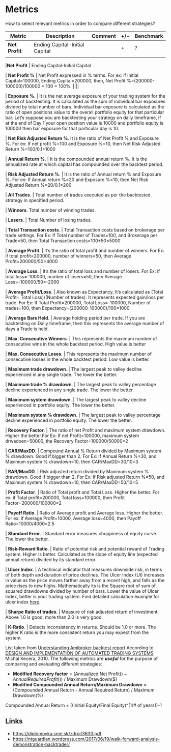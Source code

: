 
# Metrics
How to select relevant metrics in order to compare different strategies?

|Metric| Description | Comment | +/- | Benchmark |
|------|-------------|---------|-----|-----------|
|__Net Profit__ | Ending Capital-Initial Capital |  | + | ? |
|||||

|__Net Profit__ | Ending Capital-Initial Capital

 |  __Net Profit %__ | Net Profit expressed in % terms. For ex: if Initial Capital=100000, Ending Capital=200000, then, Net Profit %=(200000-100000)/100000 * 100 = 100%. ||||

 |  __Exposure %__.   | It is the net average exposure of your trading system for the period of backtesting. It is calculated as the sum of individual bar exposures divided by total number of bars. Individual bar exposure is calculated as the ratio of open positions value to the overall portfolio equity for that particular bar. Let’s suppose you are backtesting your strategy on daily timeframe, if at the end of Day 1 your open position value is 10000 and portfolio equity is 100000 then bar exposure for that particular day is 10.

 |  __Net Risk Adjusted Return %__. It is the ratio of Net Profit % and Exposure %. For ex: If net profit %=100 and Exposure %=10, then Net Risk Adjusted Return %=100/0.1=1000

 |  __Annual Return %__.  |  It is the compounded annual return %. It is the annualized rate at which capital has compounded over the backtest period.

 |  __Risk Adjusted Return %__. |  It is the ratio of Annual return % and Exposure %. For ex: If Annual return %=20 and Exposure %=10, then Net Risk Adjusted Return %=20/0.1=200

 |  __All Trades__. |  Total number of trades executed as per the backtested strategy in specified period.

 |  __Winners__. Total number of winning trades.

 |  __Losers__. |  Total Number of losing trades.

 |  __Total Transaction costs__. |  Total Transaction costs based on brokerage per trade settings. For Ex: If Total number of Trades=100, and Brokerage per Trade=50, then Total Transaction costs=100*50=5000

 |  __Average Profit__.  | It’s the ratio of total profit and number of winners. For Ex: if total profit=200000, number of winners=50, then Average Profit=200000/50=4000

 |  __Average Loss__.  | It’s the ratio of total loss and number of losers. For Ex: if total loss=-100000, number of losers=50, then Average Loss=-100000/50=-2000

 |  __Average Profit/Loss__. |  Also known as Expectancy, It’s calculated as (Total Profit+ Total Loss)/(Number of trades). It represents expected gain/loss per trade. For Ex: If Total Profit=200000, Total Loss=-100000, Number of trades=100, then Expectancy=(200000-100000)/100=1000

 |  __Average Bars Held__.  |  Average holding period per trade. If you are backtesting on Daily timeframe, then this represents the average number of days a Trade is held.

 |  __Max. Consecutive Winners__. |  This represents the maximum number of consecutive wins in the whole backtest period. High value is better

 |  __Max. Consecutive Loses__. |  This represents the maximum number of consecutive losses in the whole backtest period. Low value is better.

 |  __Maximum trade drawdown__.  | The largest peak to valley decline experienced in any single trade. The lower the better.

 |  __Maximum trade % drawdown__.  |  The largest peak to valley percentage decline experienced in any single trade. The lower the better.

 | __Maximum system drawdown__.  |  The largest peak to valley decline experienced in portfolio equity. The lower the better.

 |  __Maximum system % drawdown__.  | The largest peak to valley percentage decline experienced in portfolio equity. The lower the better.

 |  __Recovery Factor__.   | The ratio of net Profit and maximum system drawdown. Higher the better.For Ex: If net Profit=100000, maximum system drwadoen=50000, the Recovery Factor=100000/50000=2

 |  __CAR/MaxDD__.  | Compound Annual % Return divided by Maximum system % drawdown. Good if bigger than 2. For Ex: If Annual Return %=30, and Maximum system % drawdown=10, then CAR/MaxDD=30/10=3

 | __RAR/MaxDD__.  | Risk adjusted return divided by Maximum system % drawdown. Good if bigger than 2. For Ex: If Risk adjusted Return %=50, and Maximum system % drawdown=10, then CAR/MaxDD=50/10=5

 |  __Profit Factor__.  |  Ratio of Total profit and Total Loss. Higher the better. For ex: if Total profit=200000, Total loss=100000, then Profit Factor=200000/100000=2

 |  __Payoff Ratio__.  | Ratio of Average profit and Average loss. Higher the better. For ex: if Average Profit=10000, Average loss=4000, then Payoff Ratio=10000/4000=2.5

 | __Standard Error__.  | Standard error measures choppiness of equity curve. The lower the better.

 |  __Risk-Reward Ratio__.  | Ratio of potential risk and potential reward of Trading system. Higher is better. Calculated as the slope of equity line (expected annual return) divided by its standard error.

 | __Ulcer Index__.  | A technical indicator that measures downside risk, in terms of both depth and duration of price declines. The Ulcer Index (UI) increases in value as the price moves farther away from a recent high, and falls as the price rises to new highs. Mathematically its is the Square root of sum of squared drawdowns divided by number of bars. Lower the value of Ulcer Index, better is your trading system. Find detailed calculation example for ulcer index [here](http://www.tangotools.com/ui/ui.htm).

 |  __Sharpe Ratio of trades__.  | Measure of risk adjusted return of investment. Above 1.0 is good, more than 2.0 is very good.

 |  __K-Ratio__.  | Detects inconsistency in returns. Should be 1.0 or more. The higher K ratio is the more consistent return you may expect from the system.

List taken from [Understanding Amibroker backtest report](http://tradingtuitions.com/understanding-amibroker-backtest-report/)
According to [DESIGN AND IMPLEMENTATION OF AUTOMATED TRADING SYSTEMS](https://diplomovka.sme.sk/zdroj/3633.pdf) Michal Kecera, 2010.
The following metrics are ___useful___ for the purpose of comparing and evaluating different strategies:

* __Modified Recovery factor__ = (Annualized Net Profit($) - Annual Required Profit($)) / Maximum Drawdown($)
* __Modified Compounded Annual Return/Maximum Drawdown__ = (Compounded Annual Return - Annual Required Return) / Maximum Drawdown(%)

Compounded Annual Return = ((Initial Equity/Final Equity)^(1/# of years))-1


## Links
* https://diplomovka.sme.sk/zdroj/3633.pdf
* https://ntguardian.wordpress.com/2017/06/19/walk-forward-analysis-demonstration-backtrader/
